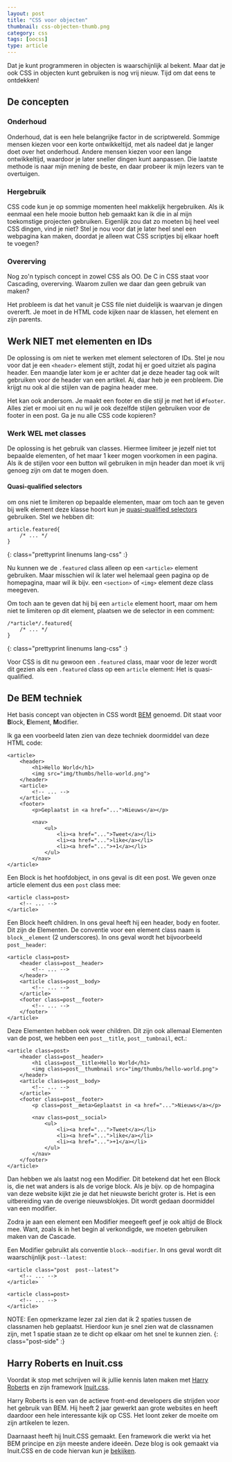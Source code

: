```yaml
---
layout: post
title: "CSS voor objecten"
thumbnail: css-objecten-thumb.png
category: css
tags: [oocss]
type: article
---
```

Dat je kunt programmeren in objecten is waarschijnlijk al bekent. Maar dat je
ook CSS in objecten kunt gebruiken is nog vrij nieuw. Tijd om dat eens te
ontdekken!

## De concepten

### Onderhoud

Onderhoud, dat is een hele belangrijke factor in de scriptwereld. Sommige
mensen kiezen voor een korte ontwikkeltijd, met als nadeel dat je langer doet
over het onderhoud. Andere mensen kiezen voor een lange ontwikkeltijd,
waardoor je later sneller dingen kunt aanpassen. Die laatste methode is naar
mijn mening de beste, en daar probeer ik mijn lezers van te overtuigen.

### Hergebruik

CSS code kun je op sommige momenten heel makkelijk hergebruiken. Als ik
eenmaal een hele mooie button heb gemaakt kan ik die in al mijn toekomstige
projecten gebruiken. Eigenlijk zou dat zo moeten bij heel veel CSS dingen,
vind je niet? Stel je nou voor dat je later heel snel een webpagina kan maken,
doordat je alleen wat CSS scriptjes bij elkaar hoeft te voegen?

### Overerving

Nog zo'n typisch concept in zowel CSS als OO. De C in CSS staat voor
Cascading, overerving. Waarom zullen we daar dan geen gebruik van maken?

Het probleem is dat het vanuit je CSS file niet duidelijk is waarvan je dingen
overerft. Je moet in de HTML code kijken naar de klassen, het element en zijn
parents.

## Werk NIET met elementen en IDs

De oplossing is om niet te werken met element selectoren of IDs. Stel je nou
voor dat je een `<header>` element stijlt, zodat hij er goed uitziet als
pagina header. Een maandje later kom je er achter dat je deze header tag ook
wilt gebruiken voor de header van een artikel. Ai, daar heb je een probleem.
Die krijgt nu ook al die stijlen van de pagina header mee.

Het kan ook andersom. Je maakt een footer en die stijl je met het id
`#footer`. Alles ziet er mooi uit en nu wil je ook dezelfde stijlen gebruiken
voor de footer in een post. Ga je nu alle CSS code kopieren?

### Werk WEL met classes

De oplossing is het gebruik van classes. Hiermee limiteer je jezelf niet tot
bepaalde elementen, of het maar 1 keer mogen voorkomen in een pagina. Als ik
de stijlen voor een button wil gebruiken in mijn header dan moet ik vrij
genoeg zijn om dat te mogen doen.

#### Quasi-qualified selectors

om ons niet te limiteren op bepaalde elementen, maar om toch aan te geven bij
welk element deze klasse hoort kun je
[quasi-qualified selectors](http://csswizardry.com/2012/07/quasi-qualified-css-selectors/)
gebruiken. Stel we hebben dit:

    article.featured{
        /* ... */
    }
{: class="prettyprint  linenums  lang-css" :}

Nu kunnen we de `.featured` class alleen op een `<article>` element gebruiken.
Maar misschien wil ik later wel helemaal geen pagina op de homepagina, maar
wil ik bijv. een `<section>` of `<img>` element deze class meegeven.

Om toch aan te geven dat hij bij een `article` element hoort, maar om hem niet
te limiteren op dit element, plaatsen we de selector in een comment:

    /*article*/.featured{
        /* ... */
    }
{: class="prettyprint  linenums  lang-css" :}

Voor CSS is dit nu gewoon een `.featured` class, maar voor de lezer wordt dit
gezien als een `.featured` class op een `article` element: Het is
quasi-qualified.

## De BEM techniek

Het basis concept van objecten in CSS wordt
[BEM](http://csswizardry.com/2013/01/mindbemding-getting-your-head-round-bem-syntax/)
genoemd. Dit staat voor <b>B</b>lock, <b>E</b>lement, <b>M</b>odifier.

Ik ga een voorbeeld laten zien van deze techniek doormiddel van deze HTML
code:

    <article>
        <header>
            <h1>Hello World</h1>
            <img src="img/thumbs/hello-world.png">
        </header>
        <article>
            <!-- ... -->
        </article>
        <footer>
            <p>Geplaatst in <a href="...">Nieuws</a></p>

            <nav>
                <ul>
                    <li><a href="...">Tweet</a></li>
                    <li><a href="...">like</a></li>
                    <li><a href="...">+1</a></li>
                </ul>
            </nav>
    </article>

Een Block is het hoofdobject, in ons geval is dit een post. We geven onze
article element dus een `post` class mee:

    <article class=post>
        <!-- ... -->
    </article>

Een Block heeft children. In ons geval heeft hij een header, body en footer.
Dit zijn de Elementen. De conventie voor een element class naam is
`block__element` (2 underscores). In ons geval wordt het bijvoorbeeld
`post__header`:

    <article class=post>
        <header class=post__header>
            <!-- ... -->
        </header>
        <article class=post__body>
            <!-- ... -->
        </article>
        <footer class=post__footer>
            <!-- ... -->
        </footer>
    </article>

Deze Elementen hebben ook weer children. Dit zijn ook allemaal Elementen van
de post, we hebben een `post__title`, `post__tumbnail`, ect.:

    <article class=post>
        <header class=post__header>
            <h1 class=post__title>Hello World</h1>
            <img class=post__thumbnail src="img/thumbs/hello-world.png">
        </header>
        <article class=post__body>
            <!-- ... -->
        </article>
        <footer class=post__footer>
            <p class=post__meta>Geplaatst in <a href="...">Nieuws</a></p>

            <nav class=post__social>
                <ul>
                    <li><a href="...">Tweet</a></li>
                    <li><a href="...">like</a></li>
                    <li><a href="...">+1</a></li>
                </ul>
            </nav>
        </footer>
    </article>

Dan hebben we als laatst nog een Modifier. Dit betekend dat het een Block is,
die net wat anders is als de vorige block. Als je bijv. op de hompagina van
deze website kijkt zie je dat het nieuwste bericht groter is. Het is een
uitbereiding van de overige nieuwsblokjes. Dit wordt gedaan doormiddel van een
modifier.

Zodra je aan een element een Modifier meegeeft geef je ook altijd de Block
mee. Want, zoals ik in het begin al verkondigde, we moeten gebruiken maken van
de Cascade.

Een Modifier gebruikt als conventie `block--modifier`. In ons geval wordt dit
waarschijnlijk `post--latest`:

    <article class="post  post--latest">
        <!-- ... -->
    </article>

    <article class=post>
        <!-- ... -->
    </article>

NOTE: Een opmerkzame lezer zal zien dat ik 2 spaties tussen de classnamen heb
geplaatst. Hierdoor kun je snel zien wat de classnamen zijn, met 1 spatie
staan ze te dicht op elkaar om het snel te kunnen zien.
{: class="post-side" :}

## Harry Roberts en Inuit.css

Voordat ik stop met schrijven wil ik jullie kennis laten maken met
[Harry Roberts](http://csswizardry.com/) en zijn framework
[Inuit.css](http://inuitcss.com/).

Harry Roberts is een van de actieve front-end developers die strijden voor het
gebruik van BEM. Hij heeft 2 jaar gewerkt aan grote websites en heeft daardoor
een hele interessante kijk op CSS. Het loont zeker de moeite om zijn artikelen
te lezen.

Daarnaast heeft hij Inuit.CSS gemaakt. Een framework die werkt via het BEM
principe en zijn meeste andere ideeën. Deze blog is ook gemaakt via Inuit.CSS
en de code hiervan kun je
[bekijken](https://github.com/WouterJ/wouterj.github.com).
